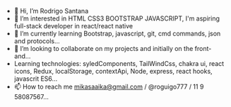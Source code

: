 - 👋 Hi, I’m Rodrigo Santana
- 👀 I’m interested in HTML CSS3 BOOTSTRAP JAVASCRIPT, I'm aspiring full-stack developer in react/react native
- 🌱 I’m currently learning Bootstrap, javascript, git, cmd commands, json and protocols...
- 💞️ I’m looking to collaborate on my projects and initially on the front-and...
- Learning technologies: syledComponents, TailWindCss, chakra ui, react icons, Redux, localStorage, contextApi, Node, express, react hooks, javascrit ES6...
- 📫 How to reach me mikasaaika@gmail.com / @roguigo777 / 11 9 58087567...

<!---
LilDrikks/LilDrikks is a ✨ special ✨ repository because its `README.md` (this file) appears on your GitHub profile.
You can click the Preview link to take a look at your changes.
--->
